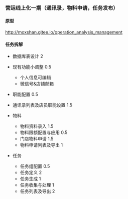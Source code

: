 ### 营运线上化一期（通讯录，物料申请，任务发布）

#### 原型

http://moxshan.gitee.io/operation_analysis_management

#### 任务拆解

- 数据库表设计 2

- 现有功能小调整 0.5
  - 个人信息可编辑
  - 微信号&店铺邮箱
- 职能配置 0.5
- 通讯录列表及店员职能设置 1.5
- 物料
  - 物料资料录入 1.5
  - 物料限额配置与应用 0.5
  - 门店物料申请  1.5
  - 物料申请列表及导出 1
- 任务
  - 任务组配置 0.5
  - 任务定义 2
  - 任务生成 1
  - 任务收集与处理  1
  - 任务列表及导出 2

